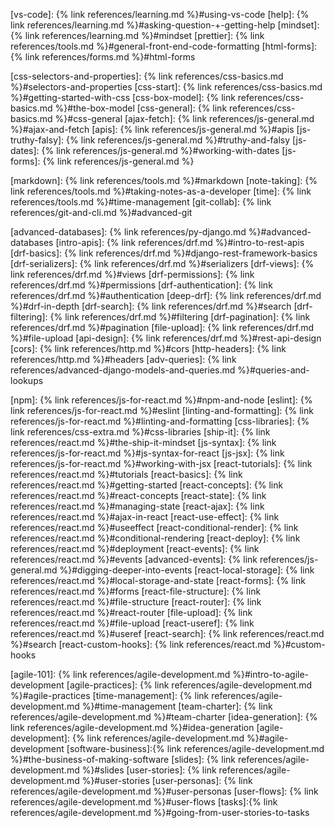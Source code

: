 <!-- https://www.markdownguide.org/basic-syntax/#reference-style-links -->
<!-- markdownlint-disable link-image-reference-definitions first-line-heading -->

<!-- phase 1 front end -->
[vs-code]: {% link references/learning.md %}#using-vs-code
[help]: {% link references/learning.md %}#asking-question-+-getting-help
[mindset]: {% link references/learning.md %}#mindset
[prettier]: {% link references/tools.md %}#general-front-end-code-formatting
[html-forms]: {% link references/forms.md %}#html-forms

[css-selectors-and-properties]: {% link references/css-basics.md %}#selectors-and-properties
[css-start]: {% link references/css-basics.md %}#getting-started-with-css
[css-box-model]: {% link references/css-basics.md %}#the-box-model
[css-general]: {% link references/css-basics.md %}#css-general
[ajax-fetch]: {% link references/js-general.md %}#ajax-and-fetch
[apis]: {% link references/js-general.md %}#apis
[js-truthy-falsy]: {% link references/js-general.md %}#truthy-and-falsy
[js-dates]: {% link references/js-general.md %}#working-with-dates
[js-forms]: {% link references/js-general.md %}

<!-- tools -->
[markdown]: {% link references/tools.md %}#markdown
[note-taking]: {% link references/tools.md %}#taking-notes-as-a-developer
[time]: {% link references/tools.md %}#time-management
[git-collab]: {% link references/git-and-cli.md %}#advanced-git

<!-- phase 3 django -->
[advanced-databases]: {% link references/py-django.md %}#advanced-databases
[intro-apis]: {% link references/drf.md %}#intro-to-rest-apis
[drf-basics]: {% link references/drf.md %}#django-rest-framework-basics
[drf-serializers]: {% link references/drf.md %}#serializers
[drf-views]: {% link references/drf.md %}#views
[drf-permissions]: {% link references/drf.md %}#permissions
[drf-authentication]: {% link references/drf.md %}#authentication
[deep-drf]: {% link references/drf.md %}#drf-in-depth
[drf-search]: {% link references/drf.md %}#search
[drf-filtering]: {% link references/drf.md %}#filtering
[drf-pagination]: {% link references/drf.md %}#pagination
[file-upload]: {% link references/drf.md %}#file-upload
[api-design]: {% link references/drf.md %}#rest-api-design
[cors]: {% link references/http.md %}#cors
[http-headers]: {% link references/http.md %}#headers
[adv-queries]: {% link references/advanced-django-models-and-queries.md %}#queries-and-lookups

<!-- phase 3 react -->
[npm]: {% link references/js-for-react.md %}#npm-and-node
[eslint]: {% link references/js-for-react.md %}#eslint
[linting-and-formatting]: {% link references/js-for-react.md %}#linting-and-formatting
[css-libraries]: {% link references/css-extra.md %}#css-libraries
[ship-it]: {% link references/react.md %}#the-ship-it-mindset
[js-syntax]: {% link references/js-for-react.md %}#js-syntax-for-react
[js-jsx]: {% link references/js-for-react.md %}#working-with-jsx
[react-tutorials]: {% link references/react.md %}#tutorials
[react-basics]: {% link references/react.md %}#getting-started
[react-concepts]: {% link references/react.md %}#react-concepts
[react-state]: {% link references/react.md %}#managing-state
[react-ajax]: {% link references/react.md %}#ajax-in-react
[react-use-effect]: {% link references/react.md %}#useeffect
[react-conditional-render]: {% link references/react.md %}#conditional-rendering
[react-deploy]: {% link references/react.md %}#deployment
[react-events]: {% link references/react.md %}#events
[advanced-events]: {% link references/js-general.md %}#digging-deeper-into-events
[react-local-storage]: {% link references/react.md %}#local-storage-and-state
[react-forms]: {% link references/react.md %}#forms
[react-file-structure]: {% link references/react.md %}#file-structure
[react-router]: {% link references/react.md %}#react-router
[file-upload]: {% link references/react.md %}#file-upload
[react-useref]: {% link references/react.md %}#useref
[react-search]: {% link references/react.md %}#search
[react-custom-hooks]: {% link references/react.md %}#custom-hooks

<!-- phase 4 Agile Development -->
[agile-101]: {% link references/agile-development.md %}#intro-to-agile-development
[agile-practices]: {% link references/agile-development.md %}#agile-practices
[time-management]: {% link references/agile-development.md %}#time-management
[team-charter]: {% link references/agile-development.md %}#team-charter
[idea-generation]: {% link references/agile-development.md %}#idea-generation
[agile-development]: {% link references/agile-development.md %}#agile-development
[software-business]:{% link references/agile-development.md %}#the-business-of-making-software
[slides]: {% link references/agile-development.md %}#slides
[user-stories]: {% link references/agile-development.md %}#user-stories
[user-personas]: {% link references/agile-development.md %}#user-personas
[user-flows]: {% link references/agile-development.md %}#user-flows
[tasks]:{% link references/agile-development.md %}#going-from-user-stories-to-tasks

